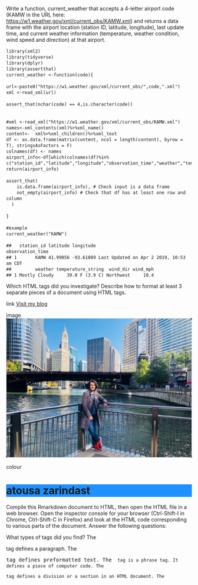 Write a function, current\_weather that accepts a 4-letter airport code
(KAMW in the URL here:
<a href="https://w1.weather.gov/xml/current_obs/KAMW.xml" class="uri">https://w1.weather.gov/xml/current_obs/KAMW.xml</a>)
and returns a data frame with the airport location (station ID,
latitude, longitude), last update time, and current weather information
(temperature, weather condition, wind speed and direction) at that
airport.

    library(xml2)
    library(tidyverse)
    library(dplyr)
    library(assertthat)
    current_weather <-function(code){
      
    url<-paste0("https://w1.weather.gov/xml/current_obs/",code,".xml")
    xml <-read_xml(url) 

    assert_that(nchar(code) == 4,is.character(code))


    #xml <-read_xml("https://w1.weather.gov/xml/current_obs/KAMW.xml") 
    names<-xml_contents(xml)%>%xml_name()  
    content<-  xml%>%xml_children()%>%xml_text
    df <- as.data.frame(matrix(content, ncol = length(content), byrow = T), stringsAsFactors = F)
    colnames(df) <- names
    airport_info<-df[which(colnames(df)%in% c("station_id","latitude","longitude","observation_time","weather","temperature_string","wind_dir","wind_mph"))]
    return(airport_info)

    assert_that(
        is.data.frame(airport_info), # Check input is a data frame
        not_empty(airport_info) # Check that df has at least one row and column
      )

    }

    #example
    current_weather("KAMW")

    ##   station_id latitude longitude                         observation_time
    ## 1       KAMW 41.99056 -93.61889 Last Updated on Apr 2 2019, 10:53 am CDT
    ##         weather temperature_string  wind_dir wind_mph
    ## 1 Mostly Cloudy     39.0 F (3.9 C) Northwest     10.4

Which HTML tags did you investigate? Describe how to format at least 3
separate pieces of a document using HTML tags.

link <a href="https://atousaz.github.io/">Visit my blog</a>

image
<img src="https://github.com/atousaz/atousaz.github.io/blob/master/image/2018.jpg" alt="my image in chicago">

colour
<h1 style="background-color:DodgerBlue;">
atousa zarindast
</h1>
Compile this Rmarkdown document to HTML, then open the HTML file in a
web browser. Open the inspector console for your browser (Ctrl-Shift-I
in Chrome, Ctrl-Shift-C in Firefox) and look at the HTML code
corresponding to various parts of the document. Answer the following
questions:

What types of tags did you find? The
<p>
tag defines a paragraph. The
<pre>
tag defines preformatted text. The <code> tag is a phrase tag. It
defines a piece of computer code. The
<div>
tag defines a division or a section in an HTML document. The
<script>
tag is used to define a client-side script (JavaScript).

    How are code chunks formatted in HTML?

    with <pre class="r">

    What differences are there in the HTML markup for R code chunks and R output blocks?

this is for code chunk
<pre class="r">
    <code class="h1js">
    <span class..</span>
    ....
    ....
    ...
    </code>
this is for R output block
    </pre>
     <code class="h1js"> </code>
    </pre>

seems that R code chunk has class=“r”

rvest package, which is part of the tidyverse, makes it (relatively)
easy to pull specific pieces from structured documents. The html\_nodes
function selects nodes using either xpath or css, and additional
functions such as html\_attrs, html\_text, and html\_table pull
information out of the markup text. Choose a Wikipedia page that has at
least one image to test the rvest package out

    library(rvest)
    library(purrr)
    html <-read_html("https://en.wikipedia.org/wiki/Nowruz")
    t<-html%>%html_nodes(".infobox")%>%html_table()%>% flatten %>% map_dfr(data.frame)

    ## Warning in bind_rows_(x, .id): Unequal factor levels: coercing to character

    ## Warning in bind_rows_(x, .id): binding character and factor vector,
    ## coercing into character vector

    ## Warning in bind_rows_(x, .id): binding character and factor vector,
    ## coercing into character vector

    ## Warning in bind_rows_(x, .id): binding character and factor vector,
    ## coercing into character vector

    ## Warning in bind_rows_(x, .id): binding character and factor vector,
    ## coercing into character vector

    #html%>%html_nodes(".image") %>% html_attr("alt")
